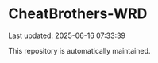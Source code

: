 # CheatBrothers-WRD

Last updated: 2025-06-16 07:33:39

This repository is automatically maintained.
